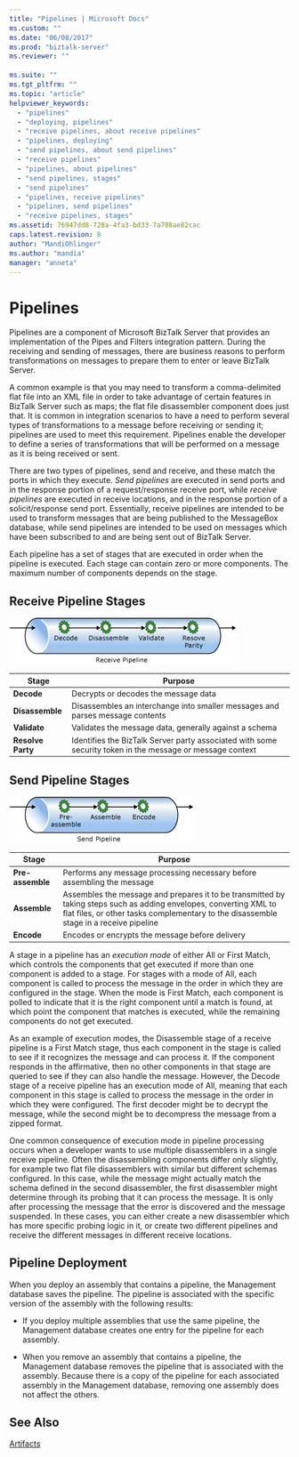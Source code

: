 ```yaml
---
title: "Pipelines | Microsoft Docs"
ms.custom: ""
ms.date: "06/08/2017"
ms.prod: "biztalk-server"
ms.reviewer: ""

ms.suite: ""
ms.tgt_pltfrm: ""
ms.topic: "article"
helpviewer_keywords: 
  - "pipelines"
  - "deploying, pipelines"
  - "receive pipelines, about receive pipelines"
  - "pipelines, deploying"
  - "send pipelines, about send pipelines"
  - "receive pipelines"
  - "pipelines, about pipelines"
  - "send pipelines, stages"
  - "send pipelines"
  - "pipelines, receive pipelines"
  - "pipelines, send pipelines"
  - "receive pipelines, stages"
ms.assetid: 76947dd8-728a-4fa3-bd33-7a708ae82cac
caps.latest.revision: 8
author: "MandiOhlinger"
ms.author: "mandia"
manager: "anneta"
---
```

# Pipelines
Pipelines are a component of Microsoft BizTalk Server that provides an implementation of the Pipes and Filters integration pattern. During the receiving and sending of messages, there are business reasons to perform transformations on messages to prepare them to enter or leave BizTalk Server.  
  
 A common example is that you may need to transform a comma-delimited flat file into an XML file in order to take advantage of certain features in BizTalk Server such as maps; the flat file disassembler component does just that. It is common in integration scenarios to have a need to perform several types of transformations to a message before receiving or sending it; pipelines are used to meet this requirement. Pipelines enable the developer to define a series of transformations that will be performed on a message as it is being received or sent.  
  
 There are two types of pipelines, send and receive, and these match the ports in which they execute. *Send pipelines* are executed in send ports and in the response portion of a request/response receive port, while *receive pipelines* are executed in receive locations, and in the response portion of a solicit/response send port. Essentially, receive pipelines are intended to be used to transform messages that are being published to the MessageBox database, while send pipelines are intended to be used on messages which have been subscribed to and are being sent out of BizTalk Server.  
  
 Each pipeline has a set of stages that are executed in order when the pipeline is executed. Each stage can contain zero or more components. The maximum number of components depends on the stage.  
  
## Receive Pipeline Stages  
 ![Receive pipeline stages](../core/media/arch-pipe-receive.gif "arch_pipe_receive")  
  
|Stage|Purpose|  
|-----------|-------------|  
|**Decode**|Decrypts or decodes the message data|  
|**Disassemble**|Disassembles an interchange into smaller messages and parses message contents|  
|**Validate**|Validates the message data, generally against a schema|  
|**Resolve Party**|Identifies the BizTalk Server party associated with some security token in the message or message context|  
  
## Send Pipeline Stages  
 ![Send pipeline stages](../core/media/arch-pipe-send.gif "arch_pipe_send")  
  
|Stage|Purpose|  
|-----------|-------------|  
|**Pre-assemble**|Performs any message processing necessary before assembling the message|  
|**Assemble**|Assembles the message and prepares it to be transmitted by taking steps such as adding envelopes, converting XML to flat files, or other tasks complementary to the disassemble stage in a receive pipeline|  
|**Encode**|Encodes or encrypts the message before delivery|  
  
 A stage in a pipeline has an *execution mode* of either All or First Match, which controls the components that get executed if more than one component is added to a stage. For stages with a mode of All, each component is called to process the message in the order in which they are configured in the stage. When the mode is First Match, each component is polled to indicate that it is the right component until a match is found, at which point the component that matches is executed, while the remaining components do not get executed.  
  
 As an example of execution modes, the Disassemble stage of a receive pipeline is a First Match stage, thus each component in the stage is called to see if it recognizes the message and can process it. If the component responds in the affirmative, then no other components in that stage are queried to see if they can also handle the message. However, the Decode stage of a receive pipeline has an execution mode of All, meaning that each component in this stage is called to process the message in the order in which they were configured. The first decoder might be to decrypt the message, while the second might be to decompress the message from a zipped format.  
  
 One common consequence of execution mode in pipeline processing occurs when a developer wants to use multiple disassemblers in a single receive pipeline. Often the disassembling components differ only slightly, for example two flat file disassemblers with similar but different schemas configured. In this case, while the message might actually match the schema defined in the second disassembler, the first disassembler might determine through its probing that it can process the message. It is only after processing the message that the error is discovered and the message suspended. In these cases, you can either create a new disassembler which has more specific probing logic in it, or create two different pipelines and receive the different messages in different receive locations.  
  
## Pipeline Deployment  
 When you deploy an assembly that contains a pipeline, the Management database saves the pipeline. The pipeline is associated with the specific version of the assembly with the following results:  
  
-   If you deploy multiple assemblies that use the same pipeline, the Management database creates one entry for the pipeline for each assembly.  
  
-   When you remove an assembly that contains a pipeline, the Management database removes the pipeline that is associated with the assembly. Because there is a copy of the pipeline for each associated assembly in the Management database, removing one assembly does not affect the others.  
  
## See Also  
 [Artifacts](../core/artifacts.md)